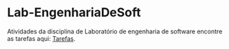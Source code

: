 # Lab-EngenhariaDeSoft
Atividades da disciplina de Laboratório de engenharia de software encontre as tarefas aqui: <a href="https://drey021.github.io/Lab-EngenhariaDeSoft/" target="_blank">Tarefas</a>.

